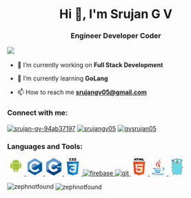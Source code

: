 <h1 align="center">Hi 👋, I'm Srujan G V</h1>
<h3 align="center">Engineer Developer Coder</h3>
<!--img align="right" alt="Coding" width="400" src="https://c.tenor.com/hnKaQgWNVzIAAAAd/shroud-cool.gif"--!> 

![](https://komarev.com/ghpvc/?username=ZephNotFound)

- 🔭 I’m currently working on **Full Stack Development**

- 🌱 I’m currently learning **GoLang**

- 📫 How to reach me **srujangv05@gmail.com**

<h3 align="left">Connect with me:</h3>
<p align="left">
<a href="https://linkedin.com/in/srujan-gv-94ab37197" target="blank"><img align="center" src="https://raw.githubusercontent.com/rahuldkjain/github-profile-readme-generator/master/src/images/icons/Social/linked-in-alt.svg" alt="srujan-gv-94ab37197" height="30" width="40" /></a>
<a href="https://www.codechef.com/users/srujangv05" target="blank"><img align="center" src="https://cdn.jsdelivr.net/npm/simple-icons@3.1.0/icons/codechef.svg" alt="srujangv05" height="30" width="40" /></a>
<a href="https://auth.geeksforgeeks.org/user/gvsrujan05" target="blank"><img align="center" src="https://raw.githubusercontent.com/rahuldkjain/github-profile-readme-generator/master/src/images/icons/Social/geeks-for-geeks.svg" alt="gvsrujan05" height="30" width="40" /></a>
</p>

<h3 align="left">Languages and Tools:</h3>
<p align="left"> <a href="https://developer.android.com" target="_blank" rel="noreferrer"> <img src="https://raw.githubusercontent.com/devicons/devicon/master/icons/android/android-original-wordmark.svg" alt="android" width="40" height="40"/> </a> <a href="https://www.cprogramming.com/" target="_blank" rel="noreferrer"> <img src="https://raw.githubusercontent.com/devicons/devicon/master/icons/c/c-original.svg" alt="c" width="40" height="40"/> </a> <a href="https://www.w3schools.com/cpp/" target="_blank" rel="noreferrer"> <img src="https://raw.githubusercontent.com/devicons/devicon/master/icons/cplusplus/cplusplus-original.svg" alt="cplusplus" width="40" height="40"/> </a> <a href="https://www.w3schools.com/css/" target="_blank" rel="noreferrer"> <img src="https://raw.githubusercontent.com/devicons/devicon/master/icons/css3/css3-original-wordmark.svg" alt="css3" width="40" height="40"/> </a> <a href="https://firebase.google.com/" target="_blank" rel="noreferrer"> <img src="https://www.vectorlogo.zone/logos/firebase/firebase-icon.svg" alt="firebase" width="40" height="40"/> </a> <a href="https://git-scm.com/" target="_blank" rel="noreferrer"> <img src="https://www.vectorlogo.zone/logos/git-scm/git-scm-icon.svg" alt="git" width="40" height="40"/> </a> <a href="https://www.w3.org/html/" target="_blank" rel="noreferrer"> <img src="https://raw.githubusercontent.com/devicons/devicon/master/icons/html5/html5-original-wordmark.svg" alt="html5" width="40" height="40"/> </a> <a href="https://www.java.com" target="_blank" rel="noreferrer"> <img src="https://raw.githubusercontent.com/devicons/devicon/master/icons/java/java-original.svg" alt="java" width="40" height="40"/> </a> <a href="https://go.dev" target="_blank" rel="noreferrer"> <img src="https://raw.githubusercontent.com/devicons/devicon/master/icons/go/go-original.svg" alt="go" width="40" height="40"/> </a> </p>

<p><img align="left" src="https://github-readme-stats.vercel.app/api/top-langs?username=zephnotfound&show_icons=true&theme=dark&locale=en&layout=compact" alt="zephnotfound" /></p>

<p>&nbsp;<img align="center" src="https://github-readme-stats.vercel.app/api?username=zephnotfound&show_icons=true&theme=dark&locale=en" alt="zephnotfound" /></p>
